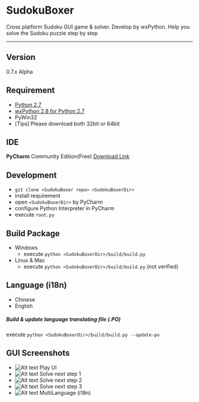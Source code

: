 SudokuBoxer
=======
Cross platform Sudoku GUI game & solver. Develop by wxPython. Help you solve the Sudoku puzzle step by step

--------------

Version
--------------
0.7.x Alpha

Requirement
--------------
* [Python 2.7](https://www.python.org/download/releases/2.7)
* [wxPython 2.8 for Python 2.7](http://www.wxpython.org/download.php)
* PyWin32 
* [Tips] Please download both 32bit or 64bit


IDE
--------------
**PyCharm** Community Edition(Free) [Download Link](http://www.jetbrains.com/pycharm/download/)


Development
--------------
* `git clone <SudokuBoxer repo> <SudokuBoxerDir>`
* install requirement
* open `<SudokuBoxerDir>` by PyCharm
* configure Python Interpreter in PyCharm
* execute `root.py`


Build Package
--------------
* Windows
  * execute `python <SudokuBoxerDir>/build/build.py`
* Linux & Mac
  * execute `python <SudokuBoxerDir>/build/build.py` (not verified)


Language (i18n)
--------------
* Chinese
* English

##### Build & update language translating file (.PO)
 execute `python <SudokuBoxerDir>/build/build.py --update-po`


GUI Screenshots
--------------
* ![Alt text](https://raw.githubusercontent.com/Falldog/SudokuBoxer/master/.imgres/Screenshots_UI.png "Play UI") Play UI
* ![Alt text](https://raw.githubusercontent.com/Falldog/SudokuBoxer/master/.imgres/Screenshots_Solve1.png "Solve next step") Solve next step 1
* ![Alt text](https://raw.githubusercontent.com/Falldog/SudokuBoxer/master/.imgres/Screenshots_Solve2.png "Solve next step") Solve next step 2
* ![Alt text](https://raw.githubusercontent.com/Falldog/SudokuBoxer/master/.imgres/Screenshots_Solve3.png "Solve next step") Solve next step 3
* ![Alt text](https://raw.githubusercontent.com/Falldog/SudokuBoxer/master/.imgres/Screenshots_i18n.png "MultiLanguage") MultiLanguage (i18n)
